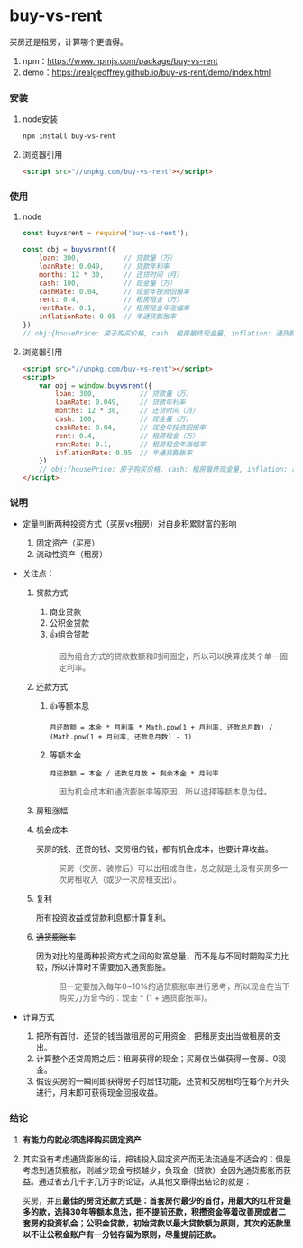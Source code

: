 # buy-vs-rent
买房还是租房，计算哪个更值得。

1. npm：<https://www.npmjs.com/package/buy-vs-rent>
2. demo：<https://realgeoffrey.github.io/buy-vs-rent/demo/index.html>

### 安装
1. node安装

    ```bash
    npm install buy-vs-rent
    ```
2. 浏览器引用

    ```html
    <script src="//unpkg.com/buy-vs-rent"></script>
    ```

### 使用
1. node

    ```javascript
    const buyvsrent = require('buy-vs-rent');

    const obj = buyvsrent({
        loan: 300,           // 贷款量（万）
        loanRate: 0.049,     // 贷款年利率
        months: 12 * 30,     // 还贷时间（月）
        cash: 100,           // 现金量（万）
        cashRate: 0.04,      // 现金年投资回报率
        rent: 0.4,           // 租房租金（万）
        rentRate: 0.1,       // 租房租金年涨幅率
        inflationRate: 0.05  // 年通货膨胀率
    })
    // obj:{housePrice: 房子购买价格, cash: 租房最终现金量, inflation: 通货膨胀倍数, power: 购买力, msg: 文本}
    ```
2. 浏览器引用

    ```html
    <script src="//unpkg.com/buy-vs-rent"></script>
    <script>
        var obj = window.buyvsrent({
            loan: 300,           // 贷款量（万）
            loanRate: 0.049,     // 贷款年利率
            months: 12 * 30,     // 还贷时间（月）
            cash: 100,           // 现金量（万）
            cashRate: 0.04,      // 现金年投资回报率
            rent: 0.4,           // 租房租金（万）
            rentRate: 0.1,       // 租房租金年涨幅率
            inflationRate: 0.05  // 年通货膨胀率
        })
        // obj:{housePrice: 房子购买价格, cash: 租房最终现金量, inflation: 通货膨胀倍数, power: 购买力, msg: 文本}
    </script>
    ```

### 说明
- 定量判断两种投资方式（买房vs租房）对自身积累财富的影响

    1. 固定资产（买房）
    2. 流动性资产（租房）
- 关注点：

    1. 贷款方式

        1. 商业贷款
        2. 公积金贷款
        3. :thumbsup:组合贷款

        >因为组合方式的贷款数额和时间固定，所以可以换算成某个单一固定利率。
    2. 还款方式

        1. :thumbsup:等额本息

            `月还款额 = 本金 * 月利率 * Math.pow(1 + 月利率, 还款总月数) / (Math.pow(1 + 月利率, 还款总月数) - 1)`
        2. 等额本金

            `月还款额 = 本金 / 还款总月数 + 剩余本金 * 月利率`
        >因为机会成本和通货膨胀率等原因，所以选择等额本息为佳。
    3. 房租涨幅
    4. 机会成本

        买房的钱、还贷的钱、交房租的钱，都有机会成本，也要计算收益。

        >买房（交房、装修后）可以出租或自住，总之就是比没有买房多一次房租收入（或少一次房租支出）。
    5. 复利

        所有投资收益或贷款利息都计算复利。
    6. ~~通货膨胀率~~

        因为对比的是两种投资方式之间的财富总量，而不是与不同时期购买力比较，所以计算时不需要加入通货膨胀。

        >但一定要加入每年0~10%的通货膨胀率进行思考，所以现金在当下购买力为曾今的：现金 * (1 + 通货膨胀率)。
- 计算方式

    1. 把所有首付、还贷的钱当做租房的可用资金，把租房支出当做租房的支出。
    2. 计算整个还贷周期之后：租房获得的现金；买房仅当做获得一套房、0现金。
    3. 假设买房的一瞬间即获得房子的居住功能，还贷和交房租均在每个月开头进行，月末即可获得现金回报收益。

### 结论

1. **有能力的就必须选择购买固定资产**
2. 其实没有考虑通货膨胀的话，把钱投入固定资产而无法流通是不适合的；但是考虑到通货膨胀，则越少现金亏损越少，负现金（贷款）会因为通货膨胀而获益。通过省去几千字几万字的论证，从其他文章得出结论的就是：

    买房，并且**最佳的房贷还款方式是：首套房付最少的首付，用最大的杠杆贷最多的款，选择30年等额本息法，拒不提前还款，积攒资金等着改善房或者二套房的投资机会；公积金贷款，初始贷款以最大贷款额为原则，其次的还款里以不让公积金账户有一分钱存留为原则，尽量提前还款。**
